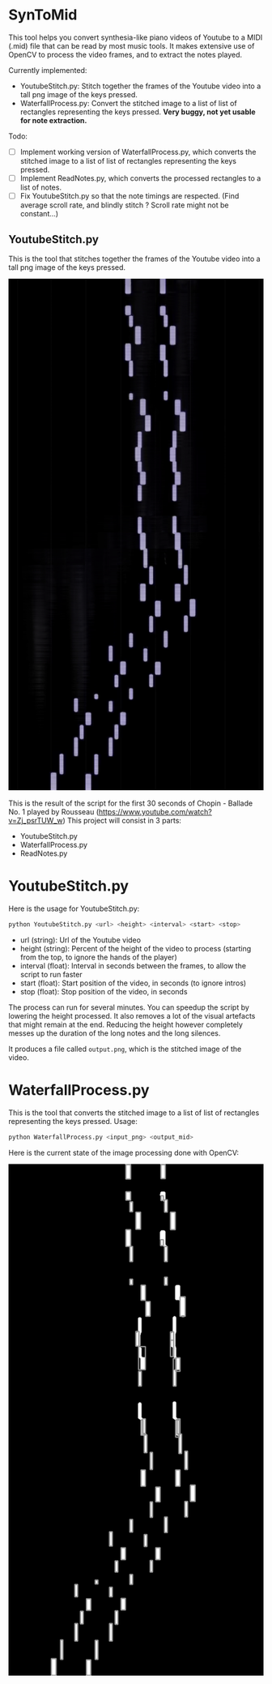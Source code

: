 # SynToMid
This tool helps you convert synthesia-like piano videos of Youtube to a MIDI (.mid) file that can be read by most music tools. It makes extensive use of OpenCV to process the video frames, and to extract the notes played.

Currently implemented:
- YoutubeStitch.py: Stitch together the frames of the Youtube video into a tall png image of the keys pressed.
- WaterfallProcess.py: Convert the stitched image to a list of list of rectangles representing the keys pressed. **Very buggy, not yet usable for note extraction.**

Todo:
- [ ] Implement working version of WaterfallProcess.py, which converts the stitched image to a list of list of rectangles representing the keys pressed.
- [ ] Implement ReadNotes.py, which converts the processed rectangles to a list of notes.
- [ ] Fix YoutubeStitch.py so that the note timings are respected. (Find average scroll rate, and blindly stitch ? Scroll rate might not be constant...)

## YoutubeStitch.py
This is the tool that stitches together the frames of the Youtube video into a tall png image of the keys pressed.

![Example output of YoutubeStitch.py](/output_stitch.png)

This is the result of the script for the first 30 seconds of Chopin - Ballade No. 1 played by Rousseau (https://www.youtube.com/watch?v=Zj_psrTUW_w)
This project will consist in 3 parts:
- YoutubeStitch.py
- WaterfallProcess.py
- ReadNotes.py

# YoutubeStitch.py
Here is the usage for YoutubeStitch.py:
```bash
python YoutubeStitch.py <url> <height> <interval> <start> <stop>
```

- url (string): Url of the Youtube video
- height (string): Percent of the height of the video to process (starting from the top, to ignore the hands of the player)
- interval (float): Interval in seconds between the frames, to allow the script to run faster
- start (float): Start position of the video, in seconds (to ignore intros)
- stop (float): Stop position of the video, in seconds

The process can run for several minutes.
You can speedup the script by lowering the height processed. It also removes a lot of the visual artefacts that might remain at the end.
Reducing the height however completely messes up the duration of the long notes and the long silences.

It produces a file called `output.png`, which is the stitched image of the video.

# WaterfallProcess.py
This is the tool that converts the stitched image to a list of list of rectangles representing the keys pressed.
Usage:
```bash
python WaterfallProcess.py <input_png> <output_mid>
```
Here is the current state of the image processing done with OpenCV:

![Example output of WaterfallProcess.py](/output_process.png)
